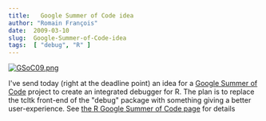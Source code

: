```yaml
---
title:   Google Summer of Code idea
author: "Romain François"
date:  2009-03-10
slug:  Google-Summer-of-Code-idea
tags:  [ "debug", "R" ]
---
```

<div class="post-content">
<a href="http://www.statistik.lmu.de/~eugster/soc09/"><img src="/public/posts/gsoc09/.GSoC09_m.jpg" alt="GSoC09.png" style="margin: 0 auto; display: block;" title="GSoC09.png, mar. 2009"></a>

<p>I've send today (right at the deadline point) an idea for a <a href="http://code.google.com/soc/">Google Summer of Code</a> project to create an integrated debugger for R. The plan is to replace the tcltk front-end 
of the "debug" package with something giving a better user-experience. See <a href="http://www.statistik.lmu.de/~eugster/soc09/">the R Google Summer of Code page</a> for details</p>
</div>

